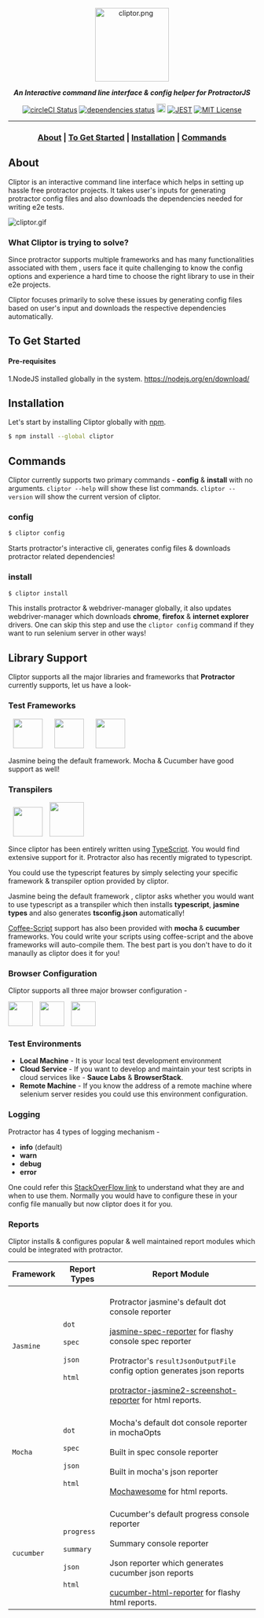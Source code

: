 <p align="center">
<img src= "./images/cliptor.png" height=150 alt="cliptor.png"/>
</p>

<p align="center">
   <i><strong>An Interactive command line interface & config helper for ProtractorJS</strong></i>
<p>

<p align="center">
<a href="https://circleci.com/gh/igniteram/Cliptor.js/tree/master"><img alt="circleCI Status" src="https://circleci.com/gh/igniteram/Cliptor.js/tree/master.svg?style=shield"></a>
<a href="https://david-dm.org/igniteram/Cliptor.js"><img alt="dependencies status" src="https://david-dm.org/igniteram/Cliptor.js/status.svg"></a>
<a href="https://badge.fury.io/js/cliptor"><img src="https://badge.fury.io/js/cliptor.svg" alt="npm version" height="18"></a>
<a href="https://github.com/facebook/jest"><img alt="JEST" src="https://img.shields.io/badge/tested_with-jest-99424f.svg"></a>
<a href="https://opensource.org/licenses/MIT"><img alt="MIT License" src="https://img.shields.io/dub/l/vibe-d.svg"></a>
</p>

---

### <p align="center"> [About](#about) **|** [To Get Started](#to-get-started) **|** [Installation](#installation) **|** [Commands](#commands) </p>

## About

Cliptor is an interactive command line interface which helps in setting up hassle free protractor projects. It takes user's inputs for generating protractor config files and also downloads the dependencies needed for writing e2e tests.

<p>
  <img src="./images/cliptor.gif" alt="cliptor.gif"/>
</p>

### What Cliptor is trying to solve?

Since protractor supports multiple frameworks and has many functionalities associated with them , users face it quite challenging to know the config options and experience a hard time to choose the right library to use in their e2e projects. 

Cliptor focuses primarily to solve these issues by generating config files based on user's input and downloads the respective dependencies automatically.

## To Get Started

#### Pre-requisites
1.NodeJS installed globally in the system.
https://nodejs.org/en/download/

## Installation

Let's start by installing Cliptor globally with [npm](https://www.npmjs.com/).

```sh
$ npm install --global cliptor
```
## Commands

Cliptor currently supports two primary commands - **config** & **install** with no arguments.
`cliptor --help` will show these list commands. `cliptor --version` will show the current version of cliptor. 

### config

```sh
$ cliptor config
```
Starts protractor's interactive cli, generates config files & downloads protractor related dependencies!

### install

```sh
$ cliptor install
```
This installs protractor & webdriver-manager globally, it also updates webdriver-manager which downloads **chrome**, **firefox** & **internet explorer** drivers. One can skip this step and use the `cliptor config` command if they want to run selenium server in other ways!

## Library Support

Cliptor supports all the major libraries and frameworks that **Protractor** currently supports, let us have a look-

### Test Frameworks

<a href="https://jasmine.github.io/"><img style="padding:0px 10px;" src="./images/jasmine.png" height=60></a>
<a href="https://mochajs.org/"><img style="padding:0px 10px;" src="./images/mocha.svg" height=60></a>
<a href="https://github.com/cucumber/cucumber-js"><img style="padding:0px 10px;" src="./images/cucumberjs.png" height=60></a>

Jasmine being the default framework. Mocha & Cucumber have good support as well!
 
### Transpilers

<div>
<img style="padding:0px 10px;" src="./images/typescript.png" height=60>
<img src="./images/coffeeScript.png" height=70>
</div>


Since cliptor has been entirely written using [TypeScript](https://www.typescriptlang.org/). You would find extensive support for it. Protractor also has recently migrated to typescript.

You could use the typescript features by simply selecting your specific framework & transpiler option provided by cliptor. 

Jasmine being the default framework , cliptor asks whether you would want to use typescript as a transpiler which then installs **typescript**, **jasmine types** and also generates **tsconfig.json** automatically!

[Coffee-Script](http://coffeescript.org/) support has also been provided with **mocha** & **cucumber** frameworks. You could write your scripts using coffee-script and the above frameworks will auto-compile them. The best part is you don't have to do it manaully as cliptor does it for you!

### Browser Configuration

Cliptor supports all three major browser configuration -

<div class="images" >
<img style="float:right margin:0px 10px;" src="./images/chrome.png" height=50>
<img style="padding:0px 10px;" src="./images/firefox.jpg" height=50>
<img src="./images/IE.jpg" height=50>
</div>

 ### Test Environments 

 * **Local Machine** - It is your local test development environment
 * **Cloud Service** - If you want to develop and maintain your test scripts in cloud services like - **Sauce Labs** & **BrowserStack**.
 * **Remote Machine** - If you know the address of a remote machine where selenium server resides you could use this environment configuration.

### Logging

Protractor has 4 types of logging mechanism - 
* **info** (default)
* **warn**
* **debug**
* **error**

One could refer this [StackOverFlow link](https://stackoverflow.com/questions/2031163/when-to-use-the-different-log-levels) to understand what they are and when to use them. Normally you would have to configure these in your config file manually but now cliptor does it for you.

### Reports

Cliptor installs & configures popular & well maintained report modules which could be integrated with protractor.


Framework | Report Types | Report Module 
---       | ---          | ---          
| `Jasmine` |<br>`dot`</br><br>`spec`</br>  <br>`json`</br><br>`html`</br>|<br>Protractor jasmine's default dot console reporter</br><br>[jasmine-spec-reporter](https://github.com/bcaudan/jasmine-spec-reporter) for flashy console spec reporter</br><br>Protractor's `resultJsonOutputFile` config option generates json reports</br><br>[protractor-jasmine2-screenshot-reporter](protractor-jasmine2-screenshot-reporter) for html reports. </br>
| `Mocha` |<br>`dot`</br><br>`spec`</br>  <br>`json`</br><br>`html`</br>|<br>Mocha's default dot console reporter in mochaOpts</br><br>Built in spec console reporter </br><br>Built in mocha's json reporter</br><br>[Mochawesome](https://github.com/adamgruber/mochawesome) for html reports.
| `cucumber` |<br>`progress`</br><br>`summary`</br>  <br>`json`</br><br>`html`</br>|<br>Cucumber's default progress console reporter</br><br>Summary console reporter</br><br>Json reporter which generates cucumber json reports</br><br>[cucumber-html-reporter](https://github.com/gkushang/cucumber-html-reporter) for flashy html reports.